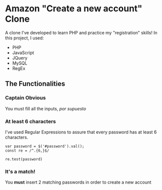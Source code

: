 # Amazon "Create a new account" Clone

 A clone I've developed to learn PHP and practice my "registration" skills! In this project, I used:
 - PHP
 - JavaScript
 - JQuery
 - MySQL
 - RegEx
 
 ## The Functionalities
 
 ### Captain Obvious
 
 You must fill all the inputs, *por supuesto*
 
 ### At least 6 characters
 
 I've used Regular Expressions to assure that every password has at least 6 characters.
 
 ```
 var password = $('#password').val();
 const re = /^.{6,}$/
 
 re.test(password)
 ```

### It's a match!

You **must** insert 2 matching passwords in order to create a new account
